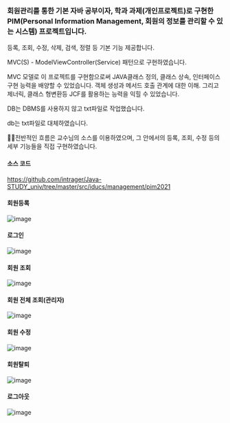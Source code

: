 ### 회원관리를 통한 기본 자바 공부이자, 학과 과제(개인프로젝트)로 구현한 PIM(Personal Information Management, 회원의 정보를 관리할 수 있는 시스템) 프로젝트입니다.

등록, 조회, 수정, 삭제, 검색, 정렬 등 기본 기능 제공합니다.

MVC(S) - ModelViewController(Service) 패턴으로 구현하였습니다.

MVC 모델로 이 프로젝트를 구현함으로써 JAVA클래스 정의, 클래스 상속, 인터페이스 구현 능력을 배양할 수 있었습니다. 객체 생성과 메서드 호출 관계에 대한 이해. 그리고 제너릭, 클래스 형변환등 JCF를 활용하는 능력을 익힐 수 있었습니다.

DB는 DBMS를 사용하지 않고 txt파일로 작업했습니다.

db는 txt파일로 대체하였습니다.

🙋‍♂️전반적인 흐름은 교수님의 소스를 이용하였으며, 그 안에서의 등록, 조회, 수정 등의 세부 기능들을 직접 구현하였습니다.

#### 소스 코드
https://github.com/intrager/Java-STUDY_univ/tree/master/src/iducs/management/pim2021

#### 회원등록
![image](https://user-images.githubusercontent.com/77195486/197341669-784fa60f-c6d8-4e20-ba52-fcbce6c2fe87.png)

#### 로그인
![image](https://user-images.githubusercontent.com/77195486/197342188-cb716d9f-3b67-4526-9a8c-60556cc43f03.png)

#### 회원 조회
![image](https://user-images.githubusercontent.com/77195486/197342116-9fb9e344-26e7-42e4-9aa3-f6ab763d82ac.png)

#### 회원 전체 조회(관리자)
![image](https://user-images.githubusercontent.com/77195486/197342039-df91a108-e5d2-473c-a5c0-561a7abba901.png)

#### 회원 수정
![image](https://user-images.githubusercontent.com/77195486/197342089-37e93452-b998-4aa5-857a-1e0d13f7331a.png)

#### 회원탈퇴
![image](https://user-images.githubusercontent.com/77195486/197342163-bd0c7f79-d1c2-48f8-89b5-376d9ed06c0a.png)

#### 로그아웃
![image](https://user-images.githubusercontent.com/77195486/197342130-1c39b059-b306-410d-88fb-39fe3b0584c6.png)
